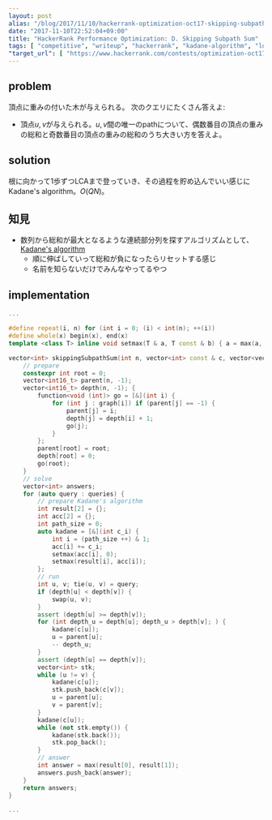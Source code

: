 ```yaml
---
layout: post
alias: "/blog/2017/11/10/hackerrank-optimization-oct17-skipping-subpath-sum/"
date: "2017-11-10T22:52:04+09:00"
title: "HackerRank Performance Optimization: D. Skipping Subpath Sum"
tags: [ "competitive", "writeup", "hackerrank", "kadane-algorithm", "lowest-common-ancestor" ]
"target_url": [ "https://www.hackerrank.com/contests/optimization-oct17/challenges/skipping-subpath-sum" ]
---
```


## problem

頂点に重みの付いた木が与えられる。
次のクエリにたくさん答えよ:

-   頂点$u, v$が与えられる。$u, v$間の唯一のpathについて、偶数番目の頂点の重みの総和と奇数番目の頂点の重みの総和のうち大きい方を答えよ。

## solution

根に向かって$1$歩ずつLCAまで登っていき、その過程を貯め込んでいい感じにKadane's algorithm。$O(QN)$。

## 知見

-   数列から総和が最大となるような連続部分列を探すアルゴリズムとして、[Kadane's algorithm](https://en.wikipedia.org/wiki/Maximum_subarray_problem)
    -   順に伸ばしていって総和が負になったらリセットする感じ
    -   名前を知らないだけでみんなやってるやつ

## implementation

``` c++
...

#define repeat(i, n) for (int i = 0; (i) < int(n); ++(i))
#define whole(x) begin(x), end(x)
template <class T> inline void setmax(T & a, T const & b) { a = max(a, b); }

vector<int> skippingSubpathSum(int n, vector<int> const & c, vector<vector<int> > const & graph, vector<pair<int, int> > const & queries) {
    // prepare
    constexpr int root = 0;
    vector<int16_t> parent(n, -1);
    vector<int16_t> depth(n, -1); {
        function<void (int)> go = [&](int i) {
            for (int j : graph[i]) if (parent[j] == -1) {
                parent[j] = i;
                depth[j] = depth[i] + 1;
                go(j);
            }
        };
        parent[root] = root;
        depth[root] = 0;
        go(root);
    }
    // solve
    vector<int> answers;
    for (auto query : queries) {
        // prepare Kadane's algorithm
        int result[2] = {};
        int acc[2] = {};
        int path_size = 0;
        auto kadane = [&](int c_i) {
            int i = (path_size ++) & 1;
            acc[i] += c_i;
            setmax(acc[i], 0);
            setmax(result[i], acc[i]);
        };
        // run
        int u, v; tie(u, v) = query;
        if (depth[u] < depth[v]) {
            swap(u, v);
        }
        assert (depth[u] >= depth[v]);
        for (int depth_u = depth[u]; depth_u > depth[v]; ) {
            kadane(c[u]);
            u = parent[u];
            -- depth_u;
        }
        assert (depth[u] == depth[v]);
        vector<int> stk;
        while (u != v) {
            kadane(c[u]);
            stk.push_back(c[v]);
            u = parent[u];
            v = parent[v];
        }
        kadane(c[u]);
        while (not stk.empty()) {
            kadane(stk.back());
            stk.pop_back();
        }
        // answer
        int answer = max(result[0], result[1]);
        answers.push_back(answer);
    }
    return answers;
}

...
```
